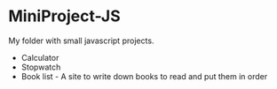 # MiniProject-JS

My folder with small javascript projects.

- Calculator 
- Stopwatch 
- Book list - A site to write down books to read and put them in order 
